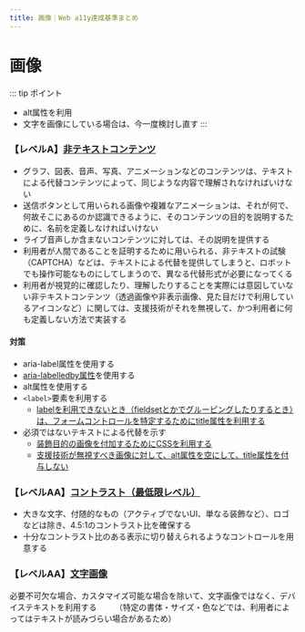 ```yaml
---
title: 画像｜Web a11y達成基準まとめ
---
```


# 画像

::: tip ポイント
* alt属性を利用
* 文字を画像にしている場合は、今一度検討し直す
:::

### 【レベルA】[非テキストコンテンツ](https://waic.jp/docs/UNDERSTANDING-WCAG20/text-equiv-all.html)


* グラフ、図表、音声、写真、アニメーションなどのコンテンツは、テキストによる代替コンテンツによって、同じような内容で理解されなければいけない
* 送信ボタンとして用いられる画像や複雑なアニメーションは、それが何で、何故そこにあるのか認識できるように、そのコンテンツの目的を説明するために、名前を定義しなければいけない
* ライブ音声しか含まないコンテンツに対しては、その説明を提供する
* 利用者が人間であることを証明するために用いられる、非テキストの試験（CAPTCHA）などは、テキストによる代替を提供してしまうと、ロボットでも操作可能なものにしてしまうので、異なる代替形式が必要になってくる
* 利用者が視覚的に確認したり、理解したりすることを実際には意図していない非テキストコンテンツ（透過画像や非表示画像、見た目だけで利用しているアイコンなど）に関しては、支援技術がそれを無視して、かつ利用者に何も定義しない方法で実装する

#### 対策

* aria-label属性を使用する
* [aria-labelledby属性](https://developer.mozilla.org/ja/docs/Web/Accessibility/ARIA/ARIA_Techniques/Using_the_aria-labelledby_attribute)を使用する
* alt属性を使用する
* `<label>`要素を利用する
    * [labelを利用できないとき（fieldsetとかでグルーピングしたりするとき）は、フォームコントロールを特定するためにtitle属性を利用する](https://waic.jp/docs/WCAG-TECHS/H65)
* 必須ではないテキストによる代替を示す
    * [装飾目的の画像を付加するためにCSSを利用する](https://waic.jp/docs/WCAG-TECHS/C9)
    * [支援技術が無視すべき画像に対して、alt属性を空にして、title属性を付与しない](https://waic.jp/docs/WCAG-TECHS/H67)


### 【レベルAA】[コントラスト（最低限レベル）](https://waic.jp/docs/UNDERSTANDING-WCAG20/visual-audio-contrast-contrast.html)

* 大きな文字、付随的なもの（アクティブでないUI、単なる装飾など）、ロゴなどは除き、4.5:1のコントラスト比を確保する
* 十分なコントラスト比のある表示に切り替えられるようなコントロールを用意する

### 【レベルAA】[文字画像](https://waic.jp/docs/UNDERSTANDING-WCAG20/visual-audio-contrast-text-presentation.html)
必要不可欠な場合、カスタマイズ可能な場合を除いて、文字画像ではなく、デバイステキストを利用する　　
（特定の書体・サイズ・色などでは、利用者によってはテキストが読みづらい場合があるため）